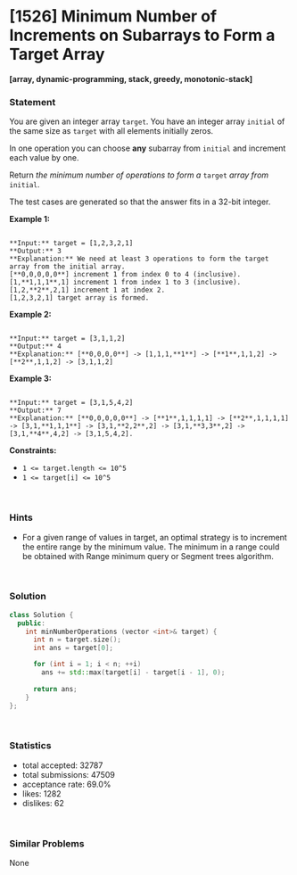 # [1526] Minimum Number of Increments on Subarrays to Form a Target Array

**[array, dynamic-programming, stack, greedy, monotonic-stack]**

### Statement

You are given an integer array `target`. You have an integer array `initial` of the same size as `target` with all elements initially zeros.

In one operation you can choose **any** subarray from `initial` and increment each value by one.

Return *the minimum number of operations to form a* `target` *array from* `initial`.

The test cases are generated so that the answer fits in a 32-bit integer.


**Example 1:**

```

**Input:** target = [1,2,3,2,1]
**Output:** 3
**Explanation:** We need at least 3 operations to form the target array from the initial array.
[**0,0,0,0,0**] increment 1 from index 0 to 4 (inclusive).
[1,**1,1,1**,1] increment 1 from index 1 to 3 (inclusive).
[1,2,**2**,2,1] increment 1 at index 2.
[1,2,3,2,1] target array is formed.

```

**Example 2:**

```

**Input:** target = [3,1,1,2]
**Output:** 4
**Explanation:** [**0,0,0,0**] -> [1,1,1,**1**] -> [**1**,1,1,2] -> [**2**,1,1,2] -> [3,1,1,2]

```

**Example 3:**

```

**Input:** target = [3,1,5,4,2]
**Output:** 7
**Explanation:** [**0,0,0,0,0**] -> [**1**,1,1,1,1] -> [**2**,1,1,1,1] -> [3,1,**1,1,1**] -> [3,1,**2,2**,2] -> [3,1,**3,3**,2] -> [3,1,**4**,4,2] -> [3,1,5,4,2].

```

**Constraints:**
* `1 <= target.length <= 10^5`
* `1 <= target[i] <= 10^5`


<br />

### Hints

- For a given range of values in target, an optimal strategy is to increment the entire range by the minimum value. The minimum in a range could be obtained with Range minimum query or Segment trees algorithm.

<br />

### Solution

```cpp
class Solution {
  public:
    int minNumberOperations (vector <int>& target) {
      int n = target.size();
      int ans = target[0];

      for (int i = 1; i < n; ++i)
        ans += std::max(target[i] - target[i - 1], 0);
      
      return ans;
    }
};
```

<br />

### Statistics

- total accepted: 32787
- total submissions: 47509
- acceptance rate: 69.0%
- likes: 1282
- dislikes: 62

<br />

### Similar Problems

None
